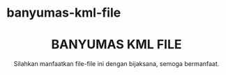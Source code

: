 # banyumas-kml-file
<center>
  <h1> BANYUMAS KML FILE</h1>
  <p>Silahkan manfaatkan file-file ini dengan bijaksana, semoga bermanfaat.
</center>
